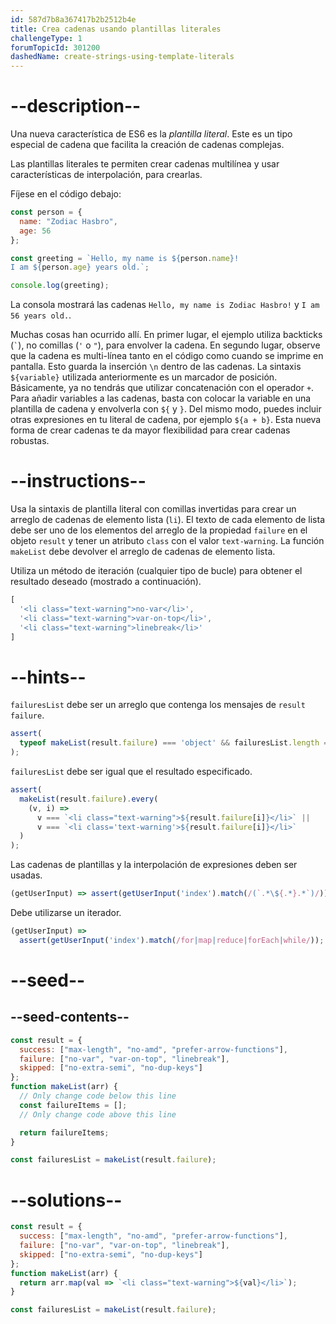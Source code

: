 ```yaml
---
id: 587d7b8a367417b2b2512b4e
title: Crea cadenas usando plantillas literales
challengeType: 1
forumTopicId: 301200
dashedName: create-strings-using-template-literals
---
```


# --description--

Una nueva característica de ES6 es la <dfn>plantilla literal</dfn>. Este es un tipo especial de cadena que facilita la creación de cadenas complejas.

Las plantillas literales te permiten crear cadenas multilínea y usar características de interpolación, para crearlas.

Fíjese en el código debajo:

```js
const person = {
  name: "Zodiac Hasbro",
  age: 56
};

const greeting = `Hello, my name is ${person.name}!
I am ${person.age} years old.`;

console.log(greeting);
```

La consola mostrará las cadenas `Hello, my name is Zodiac Hasbro!` y `I am 56 years old.`.

Muchas cosas han ocurrido allí. En primer lugar, el ejemplo utiliza backticks (`` ` ``), no comillas (`'` o `"`), para envolver la cadena. En segundo lugar, observe que la cadena es multi-línea tanto en el código como cuando se imprime en pantalla. Esto guarda la inserción `\n` dentro de las cadenas. La sintaxis `${variable}` utilizada anteriormente es un marcador de posición. Básicamente, ya no tendrás que utilizar concatenación con el operador `+`. Para añadir variables a las cadenas, basta con colocar la variable en una plantilla de cadena y envolverla con `${` y `}`. Del mismo modo, puedes incluir otras expresiones en tu literal de cadena, por ejemplo `${a + b}`. Esta nueva forma de crear cadenas te da mayor flexibilidad para crear cadenas robustas.

# --instructions--

Usa la sintaxis de plantilla literal con comillas invertidas para crear un arreglo de cadenas de elemento lista (`li`). El texto de cada elemento de lista debe ser uno de los elementos del arreglo de la propiedad `failure` en el objeto `result` y tener un atributo `class` con el valor `text-warning`. La función `makeList` debe devolver el arreglo de cadenas de elemento lista.

Utiliza un método de iteración (cualquier tipo de bucle) para obtener el resultado deseado (mostrado a continuación).

```js
[
  '<li class="text-warning">no-var</li>',
  '<li class="text-warning">var-on-top</li>',
  '<li class="text-warning">linebreak</li>'
]
```

# --hints--

`failuresList` debe ser un arreglo que contenga los mensajes de `result failure`.

```js
assert(
  typeof makeList(result.failure) === 'object' && failuresList.length === 3
);
```

`failuresList` debe ser igual que el resultado especificado.

```js
assert(
  makeList(result.failure).every(
    (v, i) =>
      v === `<li class="text-warning">${result.failure[i]}</li>` ||
      v === `<li class='text-warning'>${result.failure[i]}</li>`
  )
);
```

Las cadenas de plantillas y la interpolación de expresiones deben ser usadas.

```js
(getUserInput) => assert(getUserInput('index').match(/(`.*\${.*}.*`)/));
```

Debe utilizarse un iterador.

```js
(getUserInput) =>
  assert(getUserInput('index').match(/for|map|reduce|forEach|while/));
```

# --seed--

## --seed-contents--

```js
const result = {
  success: ["max-length", "no-amd", "prefer-arrow-functions"],
  failure: ["no-var", "var-on-top", "linebreak"],
  skipped: ["no-extra-semi", "no-dup-keys"]
};
function makeList(arr) {
  // Only change code below this line
  const failureItems = [];
  // Only change code above this line

  return failureItems;
}

const failuresList = makeList(result.failure);
```

# --solutions--

```js
const result = {
  success: ["max-length", "no-amd", "prefer-arrow-functions"],
  failure: ["no-var", "var-on-top", "linebreak"],
  skipped: ["no-extra-semi", "no-dup-keys"]
};
function makeList(arr) {
  return arr.map(val => `<li class="text-warning">${val}</li>`);
}

const failuresList = makeList(result.failure);
```

